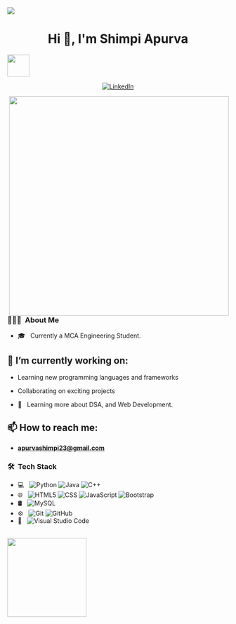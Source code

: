 <img src="https://static.pingcap.com/files/2022/12/05072707/chatGPT-GitHub-banner.jpg">

<h1 align="center">Hi 👋, I'm Shimpi Apurva</h1> <img src="https://media.giphy.com/media/VgCDAzcKvsR6OM0uWg/giphy.gif" width="50">
<p align="center">
<a href="https://www.linkedin.com/in/apurva-shimpi/"><img alt="LinkedIn" src="https://img.shields.io/badge/LinkedIn-apurva%20shimpi-blue?style=flat-square&logo=linkedin"></a>
</p>

<img align='right' src="https://static.vecteezy.com/system/resources/previews/012/744/791/original/cute-girl-working-on-computer-cartoon-icon-illustration-people-and-technology-icon-concept-isolated-premium-flat-cartoon-style-vector.jpg" width="500" height="500">

<h3> 👨🏻‍💻 &nbsp;About Me </h3>

- 🎓 &nbsp; Currently a MCA Engineering Student.

## 🔭 I’m currently working on:

- Learning new programming languages and frameworks
- Collaborating on exciting projects
  
- 🌱 &nbsp; Learning more about DSA, and Web Development.

## 📫 How to reach me: 
- **apurvashimpi23@gmail.com**

<h3> 🛠 &nbsp;Tech Stack</h3>

- 💻 &nbsp;
  ![Python](https://img.shields.io/badge/-Python-333333?style=flat&logo=python)
  ![Java](https://img.shields.io/badge/-Java-333333?style=flat&logo=Java&logoColor=007396)
  ![C++](https://img.shields.io/badge/-C++-333333?style=flat&logo=C%2B%2B&logoColor=00599C)
- 🌐 &nbsp;
  ![HTML5](https://img.shields.io/badge/-HTML5-333333?style=flat&logo=HTML5)
  ![CSS](https://img.shields.io/badge/-CSS-333333?style=flat&logo=CSS3&logoColor=1572B6)
  ![JavaScript](https://img.shields.io/badge/-JavaScript-333333?style=flat&logo=javascript)
  ![Bootstrap](https://img.shields.io/badge/-Bootstrap-333333?style=flat&logo=bootstrap&logoColor=563D7C)
- 🛢 &nbsp;
  ![MySQL](https://img.shields.io/badge/-MySQL-333333?style=flat&logo=mysql)
- ⚙️ &nbsp;
  ![Git](https://img.shields.io/badge/-Git-333333?style=flat&logo=git)
  ![GitHub](https://img.shields.io/badge/-GitHub-333333?style=flat&logo=github)
- 🔧 &nbsp;
  ![Visual Studio Code](https://img.shields.io/badge/-Visual%20Studio%20Code-333333?style=flat&logo=visual-studio-code&logoColor=007ACC)
  
<br/>

<a href="https://github.com/AVS1508">
  <img height="180em" src="https://github-readme-stats.vercel.app/api/top-langs/?username=shimpiapurva&theme=buefy&layout=compact" />
</a>
